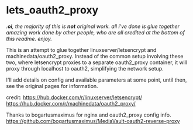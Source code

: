# lets_oauth2_proxy

_.**oi**, the majority of this is **not** original work. all i've done is glue together amazing work done by other people, who are all credited at the bottom of this readme. enjoy._

This is an attempt to glue together linuxserver/letsencrypt and machinedata/oauth2_proxy. Instead of the common setup involving these two, where letsencrypt proxies to a separate oauth2_proxy container, it will proxy through localhost to oauth2, simplifying the network setup.

I'll add details on config and available parameters at some point, until then, see the original pages for information.

credit:
https://hub.docker.com/r/linuxserver/letsencrypt/
https://hub.docker.com/r/machinedata/oauth2_proxy/

Thanks to bogartusmaximus for nginx and oauth2_proxy config info.
https://github.com/bogartusmaximus/MediaVault-oauth2-reverse-proxy